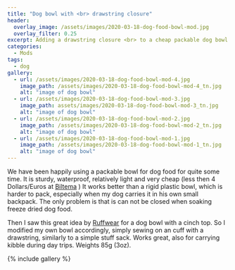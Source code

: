 ```yaml
---
title: "Dog bowl with <br> drawstring closure"
header:
  overlay_image: /assets/images/2020-03-18-dog-food-bowl-mod.jpg
  overlay_filter: 0.25 
excerpt: Adding a drawstring closure <br> to a cheap packable dog bowl  
categories:
  - Mods
tags:
  - dog 
gallery:
  - url: /assets/images/2020-03-18-dog-food-bowl-mod-4.jpg
    image_path: /assets/images/2020-03-18-dog-food-bowl-mod-4_tn.jpg
    alt: "image of dog bowl"
  - url: /assets/images/2020-03-18-dog-food-bowl-mod-3.jpg
    image_path: assets/images/2020-03-18-dog-food-bowl-mod-3_tn.jpg
    alt: "image of dog bowl"
  - url: /assets/images/2020-03-18-dog-food-bowl-mod-2.jpg
    image_path: /assets/images/2020-03-18-dog-food-bowl-mod-2_tn.jpg
    alt: "image of dog bowl"
  - url: /assets/images/2020-03-18-dog-food-bowl-mod-1.jpg
    image_path: /assets/images/2020-03-18-dog-food-bowl-mod-1_tn.jpg
    alt: "image of dog bowl"
---
```


We have been happily using a packable bowl for dog food for quite some time. It is sturdy, waterproof, relatively light and very cheap (less then 4 Dollars/Euros at [Biltema](https://www.biltema.no/en-no/leisure/domestic-pets/dogs/dog-food-bowls/pet-travel-water-bowl-2000033671) ) It works better than a rigid plastic bowl, which is harder to pack, especially when my dog carries it in his own small backpack.  The only problem is that is can not be closed when soaking freeze dried dog food. 

Then I saw this great idea by [Ruffwear](https://ruffwear.com/products/quencher-cinch-top-portable-dog-food-bowl) for a dog bowl with a cinch top. So I modified my own bowl accordingly, simply sewing on an cuff with a drawstring, similarly to a simple stuff sack. Works great, also for carrying kibble during day trips. Weights 85g (3oz).


{% include gallery %}




















